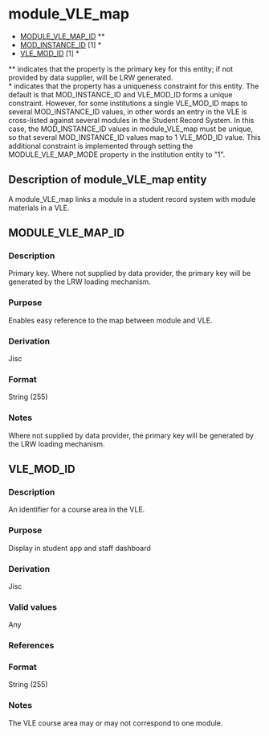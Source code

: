 # module_VLE_map

*  [MODULE_VLE_MAP_ID](#module_vle_map_id) **
*  [MOD_INSTANCE_ID](module_instance.md#mod_instance_id) [1] *
*  [VLE_MOD_ID](#vle_mod_id) [1] *

\** indicates that the property is the primary key for this entity; if not provided by data supplier, will be LRW generated.  
\* indicates that the property has a uniqueness constraint for this entity. The default is that MOD_INSTANCE_ID and VLE_MOD_ID forms a unique constraint. However, for some institutions a single VLE_MOD_ID maps to several MOD_INSTANCE_ID values, in other words an entry in the VLE is cross-listed against several modules in the Student Record System. In this case, the MOD_INSTANCE_ID values in module_VLE_map must be unique, so that several MOD_INSTANCE_ID values map to 1 VLE_MOD_ID value. This additional constraint is implemented through setting the MODULE_VLE_MAP_MODE property in the institution entity to "1".

## Description of module_VLE_map entity
A module_VLE_map links a module in a student record system with module materials in a VLE.

## MODULE_VLE_MAP_ID
### Description
Primary key. Where not supplied by data provider, the primary key will be generated by the LRW loading mechanism.

### Purpose
Enables easy reference to the map between module and VLE.

### Derivation
Jisc

### Format
String (255)

### Notes
Where not supplied by data provider, the primary key will be generated by the LRW loading mechanism.


## VLE_MOD_ID
### Description
An identifier for a course area in the VLE. 

### Purpose
Display in student app and staff dashboard

### Derivation
Jisc

### Valid values
Any

### References

### Format
String (255)

### Notes
The VLE course area may or may not correspond to one module.
